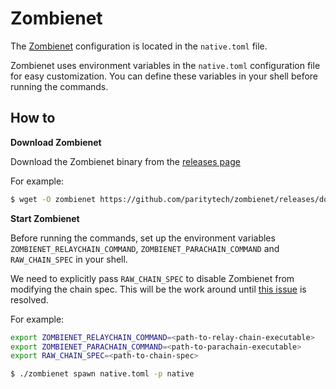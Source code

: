 # Zombienet

The [Zombienet](https://github.com/paritytech/zombienet) configuration is located in the `native.toml` file.

Zombienet uses environment variables in the `native.toml` configuration file for easy customization. You can define these variables in your shell before running the commands. 

## How to

**Download Zombienet**

Download the Zombienet binary from the [releases page](https://github.com/paritytech/zombienet/releases)

For example:

```sh
$ wget -O zombienet https://github.com/paritytech/zombienet/releases/download/v1.3.55/zombienet-linux-x64 && chmod +x zombienet
```

**Start Zombienet**

Before running the commands, set up the environment variables `ZOMBIENET_RELAYCHAIN_COMMAND`, `ZOMBIENET_PARACHAIN_COMMAND` and `RAW_CHAIN_SPEC` in your shell. 

We need to explicitly pass `RAW_CHAIN_SPEC` to disable Zombienet from modifying the chain spec. This will be the work around until [this issue](https://github.com/freeverseio/laos/issues/25) is resolved.

For example:

```sh
export ZOMBIENET_RELAYCHAIN_COMMAND=<path-to-relay-chain-executable>
export ZOMBIENET_PARACHAIN_COMMAND=<path-to-parachain-executable>
export RAW_CHAIN_SPEC=<path-to-chain-spec>
```


```sh
$ ./zombienet spawn native.toml -p native
```
